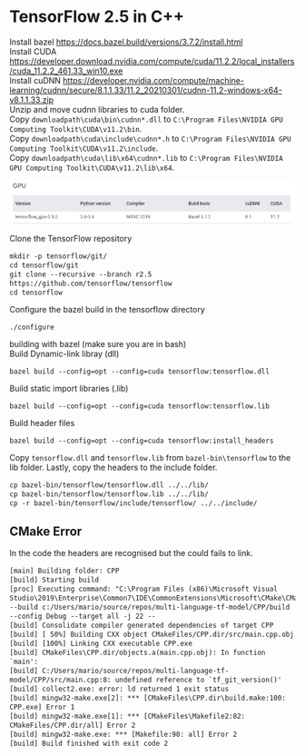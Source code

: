 # TensorFlow 2.5 in C++
Install bazel https://docs.bazel.build/versions/3.7.2/install.html <br>
Install CUDA https://developer.download.nvidia.com/compute/cuda/11.2.2/local_installers/cuda_11.2.2_461.33_win10.exe <br>
Install cuDNN https://developer.nvidia.com/compute/machine-learning/cudnn/secure/8.1.1.33/11.2_20210301/cudnn-11.2-windows-x64-v8.1.1.33.zip <br>
Unzip and move cudnn libraries to cuda folder. <br>
Copy `downloadpath\cuda\bin\cudnn*.dll` to `C:\Program Files\NVIDIA GPU Computing Toolkit\CUDA\v11.2\bin`. <br>
Copy `downloadpath\cuda\include\cudnn*.h` to `C:\Program Files\NVIDIA GPU Computing Toolkit\CUDA\v11.2\include`. <br>
Copy `downloadpath\cuda\lib\x64\cudnn*.lib` to `C:\Program Files\NVIDIA GPU Computing Toolkit\CUDA\v11.2\lib\x64`. <br>

![tools.png](tools.png)

Clone the TensorFlow repository
```
mkdir -p tensorflow/git/
cd tensorflow/git
git clone --recursive --branch r2.5 https://github.com/tensorflow/tensorflow
cd tensorflow
```

Configure the bazel build in the tensorflow directory
```
./configure
```

building with bazel (make sure you are in bash) <br>
Build Dynamic-link libray (dll)
```
bazel build --config=opt --config=cuda tensorflow:tensorflow.dll
```

Build static import libraries (.lib)
```
bazel build --config=opt --config=cuda tensorflow:tensorflow.lib
```

Build header files
```
bazel build --config=opt --config=cuda tensorflow:install_headers
```

Copy `tensorflow.dll` and `tensorflow.lib` from `bazel-bin\tensorflow` to the lib folder. Lastly, copy the headers to the include folder.
```
cp bazel-bin/tensorflow/tensorflow.dll ../../lib/
cp bazel-bin/tensorflow/tensorflow.lib ../../lib/
cp -r bazel-bin/tensorflow/include/tensorflow/ ../../include/
```

## CMake Error
In the code the headers are recognised but the could fails to link.
```
[main] Building folder: CPP 
[build] Starting build
[proc] Executing command: "C:\Program Files (x86)\Microsoft Visual Studio\2019\Enterprise\Common7\IDE\CommonExtensions\Microsoft\CMake\CMake\bin\cmake.exe" --build c:/Users/mario/source/repos/multi-language-tf-model/CPP/build --config Debug --target all -j 22 --
[build] Consolidate compiler generated dependencies of target CPP
[build] [ 50%] Building CXX object CMakeFiles/CPP.dir/src/main.cpp.obj
[build] [100%] Linking CXX executable CPP.exe
[build] CMakeFiles\CPP.dir/objects.a(main.cpp.obj): In function `main':
[build] C:/Users/mario/source/repos/multi-language-tf-model/CPP/src/main.cpp:8: undefined reference to `tf_git_version()'
[build] collect2.exe: error: ld returned 1 exit status
[build] mingw32-make.exe[2]: *** [CMakeFiles\CPP.dir\build.make:100: CPP.exe] Error 1
[build] mingw32-make.exe[1]: *** [CMakeFiles\Makefile2:82: CMakeFiles/CPP.dir/all] Error 2
[build] mingw32-make.exe: *** [Makefile:90: all] Error 2
[build] Build finished with exit code 2
```